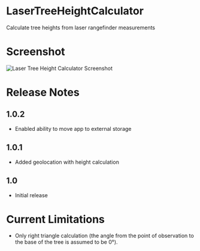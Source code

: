 # LaserTreeHeightCalculator
Calculate tree heights from laser rangefinder measurements

# Screenshot 
![Laser Tree Height Calculator Screenshot](https://www.nickmcummins.com/images/laser-tree-height-calculator-screenshot.png)

# Release Notes
## 1.0.2
* Enabled ability to move app to external storage
## 1.0.1 
* Added geolocation with height calculation
## 1.0
* Initial release

# Current Limitations
* Only right triangle calculation (the angle from the point of observation to the base of the tree is assumed to be 0°). 
